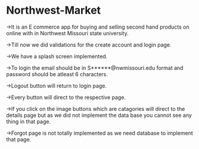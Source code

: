 # Northwest-Market
->It is an E commerce app for buying and selling second hand products on online with in Northwest Missouri state university.

->Till now we did validations for the create account and  login page.

->We have a splash screen implemented.

->To login the email should be in S******@nwmissouri.edu format and password should be atleast 6 characters.

->Logout button will return to login page.

->Every button will direct to the respective page.

->If you click on the image buttons which are catagories will direct to the details page but as we did not implement the data base you       cannot see any thing in that page.  

->Forgot page is not totally implemented as we need database to implement that page.
